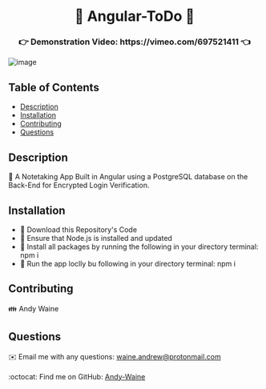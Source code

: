 
<h1 align="center">📝 Angular-ToDo 📝</h1>

<h3 align="center">👉 Demonstration Video: https://vimeo.com/697521411 👈 </h3>

![image](https://user-images.githubusercontent.com/88730354/162493843-4533edf7-b802-4f44-996b-2203a4178235.png)

## Table of Contents
- [Description](#description)
- [Installation](#installation)
- [Contributing](#contributing)
- [Questions](#questions)

## Description
<div>📜 A Notetaking App Built in Angular using a PostgreSQL database on the Back-End for Encrypted Login Verification.</div>

## Installation
<ul>
  <li>💾 Download this Repository's Code</li>
  <li>💾 Ensure that Node.js is installed and updated</li>
  <li>💾 Install all packages by running the following in your directory terminal: npm i</li>
  <li>💾 Run the app loclly bu following in your directory terminal: npm i</li>
</ul>

## Contributing
👪 Andy Waine

## Questions
✉️ Email me with any questions: waine.andrew@protonmail.com<br /><br />
:octocat: Find me on GitHub: [Andy-Waine](https://github.com/Andy-Waine)<br />

